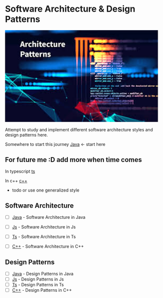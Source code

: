 # Software Architecture & Design Patterns 


<img src="softwarePatterns.jpg" alt="alt text" width="700"/>


Attempt to study and implement different software architecture styles and design patterns here.

Somewhere to start this journey [Java](https://www.udemy.com/course/design-patterns-java/) <- start here

## For future me :D add more when time comes

In typescript [ts](https://refactoring.guru/design-patterns/typescript)

In c++ [c++](https://www.udemy.com/course/patterns-cplusplus/)




- todo or use one generalized style

## Software Architecture

- [ ] [Java](#) - Software Architecture in Java
- [ ] [Js](#) - Software Architecture in Js
- [ ] [Ts](#) - Software Architecture in Ts
- [ ] [C++](#) - Software Architecture in C++



 ## Design Patterns

- [ ] [Java](#) - Design Patterns in Java
- [ ] [Js](#) - Design Patterns in Js
- [ ] [Ts](#) - Design Patterns in Ts
- [ ] [C++](#) - Design Patterns in C++
